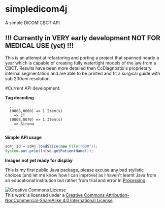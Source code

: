 # simpledicom4j
A simple DICOM CBCT API

## !!! Currently in VERY early development NOT FOR MEDICAL USE (yet) !!!

This is an attempt at refactoring and porting a project that spanned nearly a year which is capable of creating fully watertight models of the jaw from a CBCT.
Results have been more detailed than CoDiagnostix's proprietary internal segmentation and are able to be printed and fit a surgical guide with sub 200um resolution.


#Current API development:

**Tag decoding**
```
  ...
  (0008,0060) => 1 Item(s)
    => CT
  (0008,0070) => 1 Item(s)
    => Sirona
  ...
```

**Simple API usage**
```java
sd4j sd = sd4j.loadSlice(new File("000"));
System.out.println(sd.getPatientName());
```


**Images not yet ready for display**


This is my first public Java package, please excuse any bad stylistic choices (and let me know how I can improve) as I haven't learnt Java from an educational institution but rather from trial and error in 
<a href="https://processing.org">Processing</a>.

<a rel="license" href="http://creativecommons.org/licenses/by-nc-sa/4.0/"><img alt="Creative Commons License" style="border-width:0" src="https://i.creativecommons.org/l/by-nc-sa/4.0/88x31.png" /></a><br />This work is licensed under a <a rel="license" href="http://creativecommons.org/licenses/by-nc-sa/4.0/">Creative Commons Attribution-NonCommercial-ShareAlike 4.0 International License</a>.
